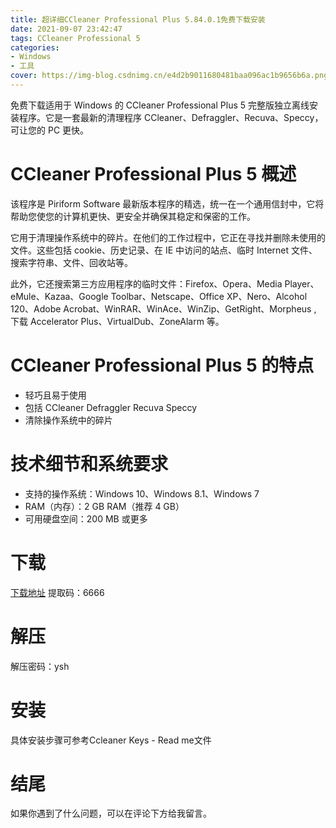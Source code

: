 ```yaml
---
title: 超详细CCleaner Professional Plus 5.84.0.1免费下载安装
date: 2021-09-07 23:42:47
tags: CCleaner Professional 5
categories: 
- Windows
- 工具
cover: https://img-blog.csdnimg.cn/e4d2b9011680481baa096ac1b9656b6a.png
---
```


免费下载适用于 Windows 的 CCleaner Professional Plus 5 完整版独立离线安装程序。它是一套最新的清理程序 CCleaner、Defraggler、Recuva、Speccy，可让您的 PC 更快。

# CCleaner Professional Plus 5 概述
该程序是 Piriform Software 最新版本程序的精选，统一在一个通用信封中，它将帮助您使您的计算机更快、更安全并确保其稳定和保密的工作。

它用于清理操作系统中的碎片。在他们的工作过程中，它正在寻找并删除未使用的文件。这些包括 cookie、历史记录、在 IE 中访问的站点、临时 Internet 文件、搜索字符串、文件、回收站等。

此外，它还搜索第三方应用程序的临时文件：Firefox、Opera、Media Player、eMule、Kazaa、Google Toolbar、Netscape、Office XP、Nero、Alcohol 120、Adobe Acrobat、WinRAR、WinAce、WinZip、GetRight、Morpheus , 下载 Accelerator Plus、VirtualDub、ZoneAlarm 等。

# CCleaner Professional Plus 5 的特点
- 轻巧且易于使用
- 包括 CCleaner Defraggler Recuva Speccy
- 清除操作系统中的碎片

# 技术细节和系统要求
- 支持的操作系统：Windows 10、Windows 8.1、Windows 7
- RAM（内存）：2 GB RAM（推荐 4 GB）
- 可用硬盘空间：200 MB 或更多

# 下载
[下载地址](https://pan.baidu.com/s/1OPlz6hfhkXWPtLLtFhNS1g)
提取码：6666

# 解压
解压密码：ysh

# 安装
具体安装步骤可参考Ccleaner Keys - Read me文件

# 结尾
如果你遇到了什么问题，可以在评论下方给我留言。













